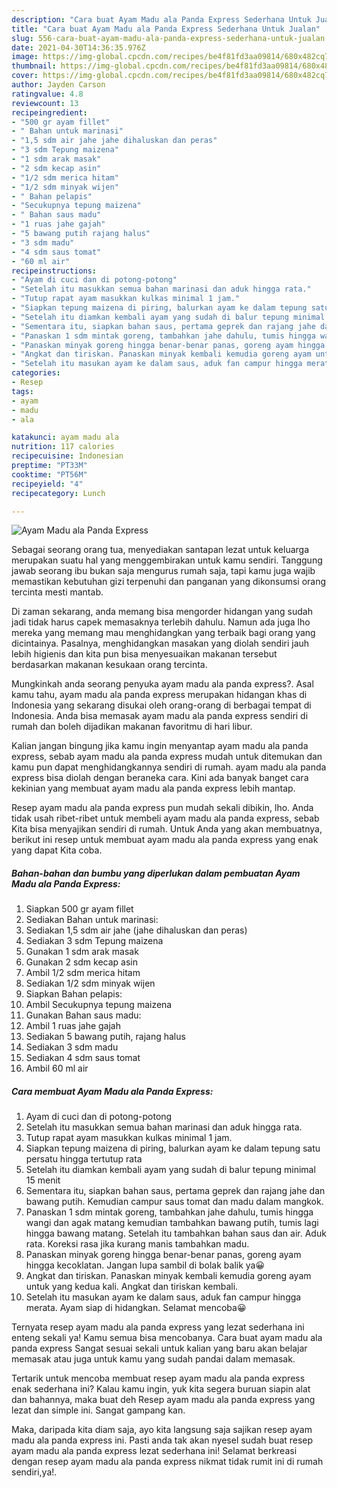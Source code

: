 ```yaml
---
description: "Cara buat Ayam Madu ala Panda Express Sederhana Untuk Jualan"
title: "Cara buat Ayam Madu ala Panda Express Sederhana Untuk Jualan"
slug: 556-cara-buat-ayam-madu-ala-panda-express-sederhana-untuk-jualan
date: 2021-04-30T14:36:35.976Z
image: https://img-global.cpcdn.com/recipes/be4f81fd3aa09814/680x482cq70/ayam-madu-ala-panda-express-foto-resep-utama.jpg
thumbnail: https://img-global.cpcdn.com/recipes/be4f81fd3aa09814/680x482cq70/ayam-madu-ala-panda-express-foto-resep-utama.jpg
cover: https://img-global.cpcdn.com/recipes/be4f81fd3aa09814/680x482cq70/ayam-madu-ala-panda-express-foto-resep-utama.jpg
author: Jayden Carson
ratingvalue: 4.8
reviewcount: 13
recipeingredient:
- "500 gr ayam fillet"
- " Bahan untuk marinasi"
- "1,5 sdm air jahe jahe dihaluskan dan peras"
- "3 sdm Tepung maizena"
- "1 sdm arak masak"
- "2 sdm kecap asin"
- "1/2 sdm merica hitam"
- "1/2 sdm minyak wijen"
- " Bahan pelapis"
- "Secukupnya tepung maizena"
- " Bahan saus madu"
- "1 ruas jahe gajah"
- "5 bawang putih rajang halus"
- "3 sdm madu"
- "4 sdm saus tomat"
- "60 ml air"
recipeinstructions:
- "Ayam di cuci dan di potong-potong"
- "Setelah itu masukkan semua bahan marinasi dan aduk hingga rata."
- "Tutup rapat ayam masukkan kulkas minimal 1 jam."
- "Siapkan tepung maizena di piring, balurkan ayam ke dalam tepung satu persatu hingga tertutup rata"
- "Setelah itu diamkan kembali ayam yang sudah di balur tepung minimal 15 menit"
- "Sementara itu, siapkan bahan saus, pertama geprek dan rajang jahe dan bawang putih. Kemudian campur saus tomat dan madu dalam mangkok."
- "Panaskan 1 sdm mintak goreng, tambahkan jahe dahulu, tumis hingga wangi dan agak matang kemudian tambahkan bawang putih, tumis lagi hingga bawang matang. Setelah itu tambahkan bahan saus dan air. Aduk rata. Koreksi rasa jika kurang manis tambahkan madu."
- "Panaskan minyak goreng hingga benar-benar panas, goreng ayam hingga kecoklatan. Jangan lupa sambil di bolak balik ya😀"
- "Angkat dan tiriskan. Panaskan minyak kembali kemudia goreng ayam untuk yang kedua kali. Angkat dan tiriskan kembali."
- "Setelah itu masukan ayam ke dalam saus, aduk fan campur hingga merata. Ayam siap di hidangkan. Selamat mencoba😀"
categories:
- Resep
tags:
- ayam
- madu
- ala

katakunci: ayam madu ala 
nutrition: 117 calories
recipecuisine: Indonesian
preptime: "PT33M"
cooktime: "PT56M"
recipeyield: "4"
recipecategory: Lunch

---
```



![Ayam Madu ala Panda Express](https://img-global.cpcdn.com/recipes/be4f81fd3aa09814/680x482cq70/ayam-madu-ala-panda-express-foto-resep-utama.jpg)

Sebagai seorang orang tua, menyediakan santapan lezat untuk keluarga merupakan suatu hal yang menggembirakan untuk kamu sendiri. Tanggung jawab seorang ibu bukan saja mengurus rumah saja, tapi kamu juga wajib memastikan kebutuhan gizi terpenuhi dan panganan yang dikonsumsi orang tercinta mesti mantab.

Di zaman  sekarang, anda memang bisa mengorder hidangan yang sudah jadi tidak harus capek memasaknya terlebih dahulu. Namun ada juga lho mereka yang memang mau menghidangkan yang terbaik bagi orang yang dicintainya. Pasalnya, menghidangkan masakan yang diolah sendiri jauh lebih higienis dan kita pun bisa menyesuaikan makanan tersebut berdasarkan makanan kesukaan orang tercinta. 



Mungkinkah anda seorang penyuka ayam madu ala panda express?. Asal kamu tahu, ayam madu ala panda express merupakan hidangan khas di Indonesia yang sekarang disukai oleh orang-orang di berbagai tempat di Indonesia. Anda bisa memasak ayam madu ala panda express sendiri di rumah dan boleh dijadikan makanan favoritmu di hari libur.

Kalian jangan bingung jika kamu ingin menyantap ayam madu ala panda express, sebab ayam madu ala panda express mudah untuk ditemukan dan kamu pun dapat menghidangkannya sendiri di rumah. ayam madu ala panda express bisa diolah dengan beraneka cara. Kini ada banyak banget cara kekinian yang membuat ayam madu ala panda express lebih mantap.

Resep ayam madu ala panda express pun mudah sekali dibikin, lho. Anda tidak usah ribet-ribet untuk membeli ayam madu ala panda express, sebab Kita bisa menyajikan sendiri di rumah. Untuk Anda yang akan membuatnya, berikut ini resep untuk membuat ayam madu ala panda express yang enak yang dapat Kita coba.

<!--inarticleads1-->

##### Bahan-bahan dan bumbu yang diperlukan dalam pembuatan Ayam Madu ala Panda Express:

1. Siapkan 500 gr ayam fillet
1. Sediakan  Bahan untuk marinasi:
1. Sediakan 1,5 sdm air jahe (jahe dihaluskan dan peras)
1. Sediakan 3 sdm Tepung maizena
1. Gunakan 1 sdm arak masak
1. Gunakan 2 sdm kecap asin
1. Ambil 1/2 sdm merica hitam
1. Sediakan 1/2 sdm minyak wijen
1. Siapkan  Bahan pelapis:
1. Ambil Secukupnya tepung maizena
1. Gunakan  Bahan saus madu:
1. Ambil 1 ruas jahe gajah
1. Sediakan 5 bawang putih, rajang halus
1. Sediakan 3 sdm madu
1. Sediakan 4 sdm saus tomat
1. Ambil 60 ml air




<!--inarticleads2-->

##### Cara membuat Ayam Madu ala Panda Express:

1. Ayam di cuci dan di potong-potong
1. Setelah itu masukkan semua bahan marinasi dan aduk hingga rata.
1. Tutup rapat ayam masukkan kulkas minimal 1 jam.
1. Siapkan tepung maizena di piring, balurkan ayam ke dalam tepung satu persatu hingga tertutup rata
1. Setelah itu diamkan kembali ayam yang sudah di balur tepung minimal 15 menit
1. Sementara itu, siapkan bahan saus, pertama geprek dan rajang jahe dan bawang putih. Kemudian campur saus tomat dan madu dalam mangkok.
1. Panaskan 1 sdm mintak goreng, tambahkan jahe dahulu, tumis hingga wangi dan agak matang kemudian tambahkan bawang putih, tumis lagi hingga bawang matang. Setelah itu tambahkan bahan saus dan air. Aduk rata. Koreksi rasa jika kurang manis tambahkan madu.
1. Panaskan minyak goreng hingga benar-benar panas, goreng ayam hingga kecoklatan. Jangan lupa sambil di bolak balik ya😀
1. Angkat dan tiriskan. Panaskan minyak kembali kemudia goreng ayam untuk yang kedua kali. Angkat dan tiriskan kembali.
1. Setelah itu masukan ayam ke dalam saus, aduk fan campur hingga merata. Ayam siap di hidangkan. Selamat mencoba😀




Ternyata resep ayam madu ala panda express yang lezat sederhana ini enteng sekali ya! Kamu semua bisa mencobanya. Cara buat ayam madu ala panda express Sangat sesuai sekali untuk kalian yang baru akan belajar memasak atau juga untuk kamu yang sudah pandai dalam memasak.

Tertarik untuk mencoba membuat resep ayam madu ala panda express enak sederhana ini? Kalau kamu ingin, yuk kita segera buruan siapin alat dan bahannya, maka buat deh Resep ayam madu ala panda express yang lezat dan simple ini. Sangat gampang kan. 

Maka, daripada kita diam saja, ayo kita langsung saja sajikan resep ayam madu ala panda express ini. Pasti anda tak akan nyesel sudah buat resep ayam madu ala panda express lezat sederhana ini! Selamat berkreasi dengan resep ayam madu ala panda express nikmat tidak rumit ini di rumah sendiri,ya!.

